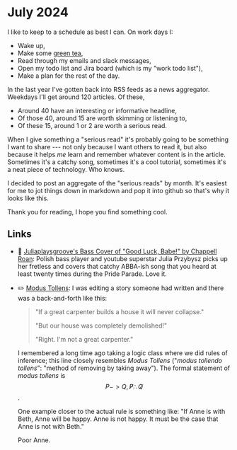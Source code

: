 # July 2024

I like to keep to a schedule as best I can.  On work days I:

- Wake up,
- Make some [green tea](https://www.adagio.com/green/dragon_pearl.html),
- Read through my emails and slack messages,
- Open my todo list and Jira board (which is my "work todo list"),
- Make a plan for the rest of the day.

In the last year I've gotten back into RSS feeds as a news aggregator.  Weekdays I'll get around 120 articles.  Of these,

- Around 40 have an interesting or informative headline,
- Of those 40, around 15 are worth skimming or listening to,
- Of these 15, around 1 or 2 are worth a serious read.

When I give something a "serious read" it's probably going to be something I want to share --- not only because I want others to read it, but also because it helps _me_ learn and remember whatever content is in the article.  Sometimes it's a catchy song, sometimes it's a cool tutorial, sometimes it's a neat piece of technology.  Who knows.

I decided to post an aggregate of the "serious reads" by month.  It's easiest for me to jot things down in markdown and pop it into github so that's why it looks like this.

Thank you for reading, I hope you find something cool.

## Links

<!-- 
Music :: 🎸
Data :: 📊
General Software :: 💻
Papers :: 📝
Math :: ✏️
 -->

- 🎸 [Juliaplaysgroove's Bass Cover of "Good Luck, Babe!" by Chappell Roan](https://youtu.be/_LBMgiJQelA?si=fOLKG1r7a8l0_EHU): Polish bass player and youtube superstar Julia Przybysz picks up her fretless and covers that catchy ABBA-ish song that you heard at least twenty times during the Pride Parade.  Love it.

- ✏️ [Modus Tollens](https://en.wikipedia.org/wiki/Modus_tollens): I was editing a story someone had written and there was a back-and-forth like this:

    > "If a great carpenter builds a house it will never collapse."
    >
    > "But our house was completely demolished!"
    >
    > "Right.  I'm not a great carpenter."

    I remembered a long time ago taking a logic class where we did rules of inference; this line closely resembles _Modus Tollens_ ("_modus tollendo tollens_": "method of removing by taking away").  The formal statement of _modus tollens_ is $$P->Q,\not P\therefore \not Q$$.

    One example closer to the actual rule is something like: "If Anne is with Beth, Anne will be happy.  Anne is not happy.  It must be the case that Anne is not with Beth."

    Poor Anne.
